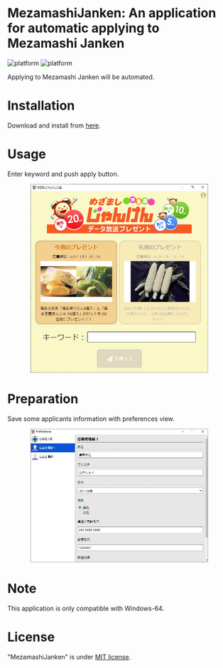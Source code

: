 # MezamashiJanken: An application for automatic applying to Mezamashi Janken 

![platform](https://img.shields.io/badge/platform-win--64-blue) ![platform](https://img.shields.io/badge/license-MIT-green)

Applying to Mezamashi Janken will be automated.

# Installation

Download and install from [here](https://github.com/mikeda37/MezamashiJanken/releases).

# Usage

Enter keyword and push apply button.

<div align="center"><img src="./docs/images/main_initial_view.jpg" width="400"/></div>

# Preparation

Save some applicants information with preferences view.

<div align="center"><img src="./docs/images/pref_applicant_information.jpg" width="400"/></div>

# Note

This application is only compatible with Windows-64.

# License

"MezamashiJanken" is under [MIT license](https://en.wikipedia.org/wiki/MIT_license).
